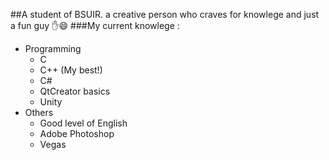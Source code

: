 ##A student of BSUIR. a creative person who craves for knowlege and just a fun guy :hand::smile:
###My current knowlege :
- Programming
  - C
  - C++ (My best!)
  - C#
  - QtCreator basics
  - Unity
- Others
  - Good level of English
  - Adobe Photoshop
  - Vegas
 

